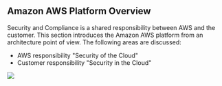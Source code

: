 
## Amazon AWS Platform Overview

Security and Compliance is a shared responsibility between AWS and the customer. This section introduces the Amazon AWS platform from an architecture point of view. The following areas are discussed:

- AWS responsibility "Security of the Cloud"
- Customer responsibility "Security in the Cloud"


![](https://d1.awsstatic.com/security-center/Shared_Responsibility_Model_V2.59d1eccec334b366627e9295b304202faf7b899b.jpg)
